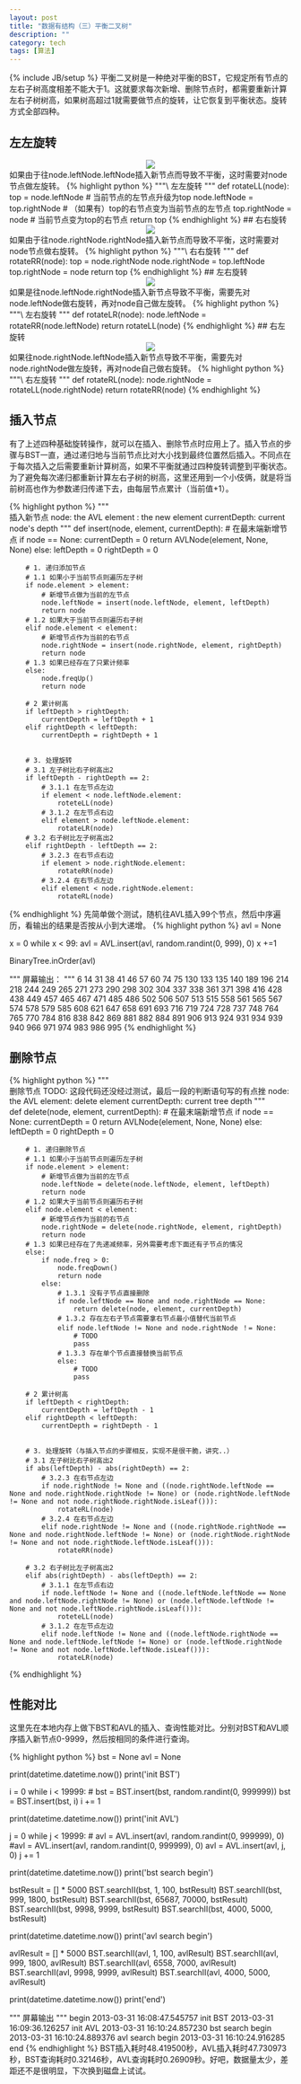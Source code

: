 ```yaml
---
layout: post
title: "数据有结构（三）平衡二叉树"
description: ""
category: tech
tags: [算法]
---
```

{% include JB/setup %}
平衡二叉树是一种绝对平衡的BST，它规定所有节点的左右子树高度相差不能大于1。这就要求每次新增、删除节点时，都需要重新计算左右子树树高，如果树高超过1就需要做节点的旋转，让它恢复到平衡状态。旋转方式全部四种。

## 左左旋转
<center><img src="http://pic.yupoo.com/asuka4j/CKuG9myB/medish.jpg"></center>
如果由于往node.leftNode.leftNode插入新节点而导致不平衡，这时需要对node节点做左旋转。
{% highlight python %}
"""\
    左左旋转
"""
def rotateLL(node):
    top = node.leftNode # 当前节点的左节点升级为top
    node.leftNode = top.rightNode # （如果有）top的右节点变为当前节点的左节点
    top.rightNode = node # 当前节点变为top的右节点
    return top
{% endhighlight %}
## 右右旋转
<center><img src="http://pic.yupoo.com/asuka4j/CKu5rbm4/medish.jpg"></center>
如果由于往node.rightNode.rightNode插入新节点而导致不平衡，这时需要对node节点做右旋转。
{% highlight python %}
"""\
    右右旋转
"""
def rotateRR(node):
    top = node.rightNode
    node.rightNode = top.leftNode
    top.rightNode = node
    return top
{% endhighlight %}
## 左右旋转
<center><img src="http://pic.yupoo.com/asuka4j/CKuGdOZn/medish.jpg"></center>
如果是往node.leftNode.rightNode插入新节点导致不平衡，需要先对node.leftNode做右旋转，再对node自己做左旋转。
{% highlight python %}
"""\
    左右旋转
"""
def rotateLR(node):
    node.leftNode = rotateRR(node.leftNode)
    return rotateLL(node)
{% endhighlight %}
## 右左旋转
<center><img src="http://pic.yupoo.com/asuka4j/CKuG55NF/medish.jpg"></center>
如果往node.rightNode.leftNode插入新节点导致不平衡，需要先对node.rightNode做左旋转，再对node自己做右旋转。
{% highlight python %}
"""\
    右左旋转
"""
def rotateRL(node):
    node.rightNode = rotateLL(node.rightNode)
    return rotateRR(node)
{% endhighlight %}

## 插入节点
有了上述四种基础旋转操作，就可以在插入、删除节点时应用上了。插入节点的步骤与BST一直，通过递归地与当前节点比对大小找到最终位置然后插入。不同点在于每次插入之后需要重新计算树高，如果不平衡就通过四种旋转调整到平衡状态。
为了避免每次递归都重新计算左右子树的树高，这里还用到一个小伎俩，就是将当前树高也作为参数递归传递下去，由每层节点累计（当前值+1）。

{% highlight python %}
"""\
    插入新节点
    node: the AVL
    element : the new element
    currentDepth: current node's depth
"""
def insert(node, element, currentDepth):
    # 在最末端新增节点
    if node == None:
        currentDepth = 0
        return AVLNode(element, None, None)
    else:
        leftDepth = 0
        rightDepth = 0

        # 1. 递归添加节点
        # 1.1 如果小于当前节点则遍历左子树
        if node.element > element:
            # 新增节点做为当前的左节点
            node.leftNode = insert(node.leftNode, element, leftDepth)
            return node
        # 1.2 如果大于当前节点则遍历右子树
        elif node.element < element:
            # 新增节点作为当前的右节点
            node.rightNode = insert(node.rightNode, element, rightDepth)
            return node
        # 1.3 如果已经存在了只累计频率
        else:
            node.freqUp()
            return node

        # 2 累计树高
        if leftDepth > rightDepth:
            currentDepth = leftDepth + 1
        elif rightDepth < leftDepth:
            currentDepth = rightDepth + 1
            

        # 3. 处理旋转
        # 3.1 左子树比右子树高出2
        if leftDepth - rightDepth == 2:
            # 3.1.1 在左节点左边
            if element < node.leftNode.element:
                roteteLL(node)
            # 3.1.2 在左节点右边
            elif element > node.leftNode.element:
                rotateLR(node)
        # 3.2 右子树比左子树高出2
        elif rightDepth - leftDepth == 2:
            # 3.2.3 在右节点右边
            if element > node.rightNode.element:
                rotateRR(node)
            # 3.2.4 在右节点左边
            elif element < node.rightNode.element:
                rotateRL(node)

{% endhighlight %}
先简单做个测试，随机往AVL插入99个节点，然后中序遍历，看输出的结果是否按从小到大递增。
{% highlight python %}
avl = None

x = 0
while x < 99:
    avl = AVL.insert(avl, random.randint(0, 999), 0)
    x +=1

BinaryTree.inOrder(avl)

""" 屏幕输出： """
6 14 31 38 41 46 57 60 74 75 130 133 135 140 189 196 214 218 244 249 265 271 273 290 298 302 304 337 338 361 371 398 416 428 438 449 457 465 467 471 485 486 502 506 507 513 515 558 561 565 567 574 578 579 585 608 621 647 658 691 693 716 719 724 728 737 748 764 765 770 784 816 838 842 869 881 882 884 891 906 913 924 931 934 939 940 966 971 974 983 986 995 
{% endhighlight %}

## 删除节点
{% highlight python %}
"""\
    删除节点
    TODO: 这段代码还没经过测试，最后一段的判断语句写的有点挫
    node: the AVL
    element: delete element
    currentDepth: current tree depth
"""    
def delete(node, element, currentDepth):
    # 在最末端新增节点
    if node == None:
        currentDepth = 0
        return AVLNode(element, None, None)
    else:
        leftDepth = 0
        rightDepth = 0

        # 1. 递归删除节点
        # 1.1 如果小于当前节点则遍历左子树
        if node.element > element:
            # 新增节点做为当前的左节点
            node.leftNode = delete(node.leftNode, element, leftDepth)
            return node
        # 1.2 如果大于当前节点则遍历右子树
        elif node.element < element:
            # 新增节点作为当前的右节点
            node.rightNode = delete(node.rightNode, element, rightDepth)
            return node
        # 1.3 如果已经存在了先递减频率，另外需要考虑下面还有子节点的情况
        else:
            if node.freq > 0:
                node.freqDown()
                return node
            else:
                # 1.3.1 没有子节点直接删除
                if node.leftNode == None and node.rightNode == None:
                    return delete(node, element, currentDepth)
                # 1.3.2 存在左右子节点需要拿右节点最小值替代当前节点
                elif node.leftNode != None and node.rightNode ！= None:
                    # TODO
                    pass
                # 1.3.3 存在单个节点直接替换当前节点
                else:
                    # TODO
                    pass

        # 2 累计树高
        if leftDepth < rightDepth:
            currentDepth = leftDepth - 1
        elif rightDepth < leftDepth:
            currentDepth = rightDepth - 1
            

        # 3. 处理旋转（与插入节点的步骤相反，实现不是很干脆，讲究..）
        # 3.1 左子树比右子树高出2
        if abs(leftDepth) - abs(rightDepth) == 2:
            # 3.2.3 在右节点左边
            if node.rightNode != None and ((node.rightNode.leftNode == None and node.rightNode.rightNode != None) or (node.rightNode.leftNode != None and not node.rightNode.rightNode.isLeaf())):
                rotateRL(node)
            # 3.2.4 在右节点左边
            elif node.rightNode != None and ((node.rightNode.rightNode == None and node.rightNode.leftNode != None) or (node.rightNode.rightNode != None and not node.rightNode.leftNode.isLeaf())):
                rotateRR(node)
    
        # 3.2 右子树比左子树高出2
        elif abs(rightDepth) - abs(leftDepth) == 2:
            # 3.1.1 在左节点右边
            if node.leftNode != None and ((node.leftNode.leftNode == None and node.leftNode.rightNode != None) or (node.leftNode.leftNode != None and not node.leftNode.rightNode.isLeaf())):
                roteteLL(node)
            # 3.1.2 在左节点左边
            elif node.leftNode != None and ((node.leftNode.rightNode == None and node.leftNode.leftNode != None) or (node.leftNode.rightNode != None and not node.leftNode.leftNode.isLeaf())):
                rotateLR(node)

{% endhighlight %}

## 性能对比
这里先在本地内存上做下BST和AVL的插入、查询性能对比。分别对BST和AVL顺序插入新节点0-9999，然后按相同的条件进行查询。

{% highlight python %}
bst = None
avl = None

print(datetime.datetime.now())
print('init BST')

i = 0
while i < 19999:
    # bst = BST.insert(bst, random.randint(0, 999999))
    bst = BST.insert(bst, i)
    i += 1

print(datetime.datetime.now())
print('init AVL')

j = 0
while j < 19999:
    # avl = AVL.insert(avl, random.randint(0, 999999), 0)
    #avl = AVL.insert(avl, random.randint(0, 999999), 0)
    avl = AVL.insert(avl, j, 0)
    j += 1

print(datetime.datetime.now())
print('bst search begin')

bstResult = [] * 5000
BST.searchII(bst, 1, 100, bstResult)
BST.searchII(bst, 999, 1800, bstResult)
BST.searchII(bst, 65687, 70000, bstResult)
BST.searchII(bst, 9998, 9999, bstResult)
BST.searchII(bst, 4000, 5000, bstResult)

print(datetime.datetime.now())
print('avl search begin')

avlResult = [] * 5000
BST.searchII(avl, 1, 100, avlResult)
BST.searchII(avl, 999, 1800, avlResult)
BST.searchII(avl, 6558, 7000, avlResult)
BST.searchII(avl, 9998, 9999, avlResult)
BST.searchII(avl, 4000, 5000, avlResult)

print(datetime.datetime.now())
print('end')

""" 屏幕输出 """
begin
2013-03-31 16:08:47.545757
init BST
2013-03-31 16:09:36.126257
init AVL
2013-03-31 16:10:24.857230
bst search begin
2013-03-31 16:10:24.889376
avl search begin
2013-03-31 16:10:24.916285
end
{% endhighlight %}
BST插入耗时48.419500秒，AVL插入耗时47.730973秒，BST查询耗时0.32146秒，AVL查询耗时0.26909秒。好吧，数据量太少，差距还不是很明显，下次换到磁盘上试试。